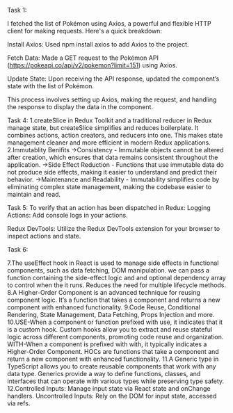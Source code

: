 Task 1:

I fetched the list of Pokémon using Axios, a powerful and flexible HTTP client for making requests. Here's a quick breakdown:

Install Axios: Used npm install axios to add Axios to the project.

Fetch Data: Made a GET request to the Pokémon API (https://pokeapi.co/api/v2/pokemon?limit=151) using Axios.

Update State: Upon receiving the API response, updated the component’s state with the list of Pokémon.

This process involves setting up Axios, making the request, and handling the response to display the data in the component.

Task 4:
1.createSlice in Redux Toolkit and a traditional reducer in Redux manage state, but createSlice simplifies and reduces boilerplate. It combines actions, action creators, and reducers into one. This makes state management cleaner and more efficient in modern Redux applications.
2.Immutablity Benifits
->Consistency - Immutable objects cannot be altered after creation, which ensures that data remains consistent throughout the application.
->Side Effect Reduction - Functions that use immutable data do not produce side effects, making it easier to understand and predict their behavior.
->Maintenance and Readability - Immutability simplifies code by eliminating complex state management, making the codebase easier to maintain and read.

Task 5:
To verify that an action has been dispatched in Redux:
Logging Actions: Add console logs in your actions.

Redux DevTools: Utilize the Redux DevTools extension for your browser to inspect actions and state.

Task 6:

7.The useEffect hook in React is used to manage side effects in functional components, such as data fetching, DOM manipulation. we can pass a function containing the side-effect logic and and optional dependency array to control when the it runs. Reduces the need for multiple lifecycle methods.
8.A Higher-Order Component is an advanced technique for reusing component logic. It’s a function that takes a component and returns a new component with enhanced functionality.
9.Code Reuse, Conditional Rendering, State Management, Data Fetching, Props Injection and more.
10.USE-When a component or function prefixed with use, it indicates that it is a custom hook. Custom hooks allow you to extract and reuse stateful logic across different components, promoting code reuse and organization.
WITH-When a component is prefixed with with, it typically indicates a Higher-Order Component. HOCs are functions that take a component and return a new component with enhanced functionality.
11.A Generic type in TypeScript allows you to create reusable components that work with any data type. Generics provide a way to define functions, classes, and interfaces that can operate with various types while preserving type safety.
12.Controlled Inputs: Manage input state via React state and onChange handlers.
Uncontrolled Inputs: Rely on the DOM for input state, accessed via refs.

